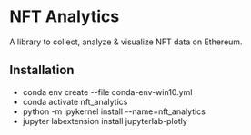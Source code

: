 # NFT Analytics
A library to collect, analyze & visualize NFT data on Ethereum.

## Installation

+ conda env create --file conda-env-win10.yml
+ conda activate nft_analytics
+ python -m ipykernel install --name=nft_analytics
+ jupyter labextension install jupyterlab-plotly
